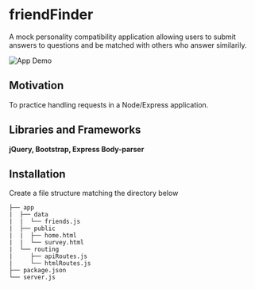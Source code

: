 # **friendFinder**

A mock personality compatibility application allowing users to submit answers to questions and be matched with others who answer similarily.

![App Demo](friendFinder.gif)

## **Motivation**
To practice handling requests in a Node/Express application.

## **Libraries and Frameworks** 

**jQuery, Bootstrap, Express Body-parser**


## **Installation** 

Create a file structure matching the directory below

```
├── app
|  ├── data
|  |  └── friends.js
|  ├── public
|  |  ├── home.html
|  |  └── survey.html
|  └── routing
|     ├── apiRoutes.js
|     └── htmlRoutes.js
├── package.json
└── server.js
```


